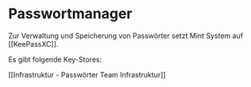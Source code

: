 # Passwortmanager

Zur Verwaltung und Speicherung von Passwörter setzt Mint System auf [[KeePassXC]].

Es gibt folgende Key-Stores:

[[Infrastruktur - Passwörter Team Infrastruktur]]